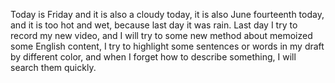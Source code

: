 Today is Friday and it is also a cloudy today, it is also June fourteenth today, and it is too hot and wet, because last day it was rain. Last day I try to record my new video, and I will try to some new method about memoized some English content, I try to highlight some sentences or words in my draft by different color, and when I forget how to describe something, I will search them quickly.

